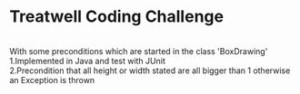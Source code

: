 <h1>Treatwell Coding Challenge</h1><br>
With some preconditions which are started in the class 'BoxDrawing'<br>
1.Implemented in Java and test with JUnit<br>
2.Precondition that all height or width stated are all bigger than 1 otherwise an Exception is thrown<br>
